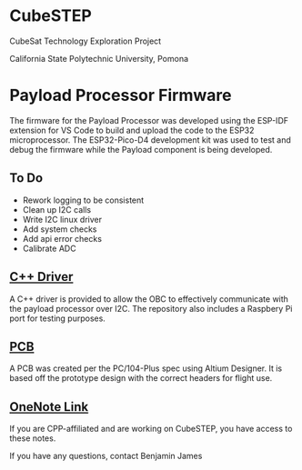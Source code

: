# CubeSTEP

CubeSat Technology Exploration Project

California State Polytechnic University, Pomona

# Payload Processor Firmware

The firmware for the Payload Processor was developed using the ESP-IDF extension for VS Code to build and upload the code to the ESP32 microprocessor. The ESP32-Pico-D4 development kit was used to test and debug the firmware while the Payload component is being developed.

## To Do

* Rework logging to be consistent
* Clean up I2C calls
* Write I2C linux driver
* Add system checks
* Add api error checks
* Calibrate ADC

## [C++ Driver](https://github.com/23navin/CubeSTEP-Payload-Driver/tree/main)

A C++ driver is provided to allow the OBC to effectively communicate with the payload processor over I2C. The repository also includes a Raspbery Pi port for testing purposes.

## [PCB](https://github.com/23navin/CubeSTEP-payload-pcb)

A PCB was created per the PC/104-Plus spec using Altium Designer. It is based off the prototype design with the correct headers for flight use.

## [OneNote Link](https://livecsupomona-my.sharepoint.com/:o:/g/personal/bnjames_cpp_edu/Ev9EsCTfl25Cn0ulAFYuXMIBKXObV0LOeldq7t2hZRmNNg)

If you are CPP-affiliated and are working on CubeSTEP, you have access to these notes.

If you have any questions, contact Benjamin James
